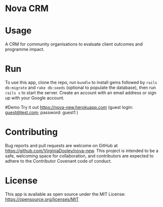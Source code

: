 # Nova CRM

# Usage
A CRM for community organisations to evaluate client outcomes and programme impact.

# Run
To use this app, clone the repo, run ```bundle``` to install gems followed by ```rails db:migrate``` and ```rake db:seeds``` (optional to populate the database), then run ```rails s``` to start the server. Create an account with an email address or sign up with your Google account.

#Demo
Try it out https://nova-new.herokuapp.com
(guest login: guest@test.com; password: guest1 )

# Contributing
Bug reports and pull requests are welcome on GitHub at https://github.com/VirginiaDooley/nova-new. This project is intended to be a safe, welcoming space for collaboration, and contributors are expected to adhere to the Contributor Covenant code of conduct.

# License
This app is available as open source under the MIT License: https://opensource.org/licenses/MIT
